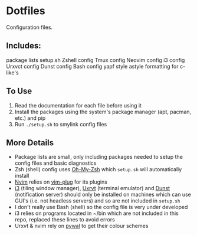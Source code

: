 # Dotfiles

Configuration files.

## Includes:

package lists
setup.sh
Zshell config
Tmux config
Neovim config
i3 config
Urxvct config
Dunst config
Bash config
yapf style
astyle formatting for c-like's

## To Use

1. Read the documentation for each file before using it
2. Install the packages using the system's package manager (apt, pacman, etc.) and pip
3. Run `./setup.sh` to smylink config files

## More Details

- Package lists are small, only including packages needed to setup the config files and basic diagnostics
- Zsh (shell) config uses [Oh-My-Zsh](https://ohmyz.sh) which `setup.sh` will automatically install
- [Nvim](https://neovim.io) relies on [vim-plug](https://github.com/junegunn/vim-plug) for its plugins
- [i3](https://github.com/Airblader/i3) (tiling window manager), [Uxrvt](https://wiki.archlinux.org/title/rxvt-unicode) (terminal emulator) and [Dunst](https://wiki.archlinux.org/title/Dunst) (notification server) should only be installed on machines which can use GUI's (i.e. not headless servers) and so are not included in `setup.sh`
- I don't really use Bash (shell) so the config file is very under developed
- i3 relies on programs located in ~/bin which are not included in this repo, replaced these lines to avoid errors
- Urxvt & nvim rely on [pywal](https://github.com/dylanaraps/pywal) to get their colour schemes
